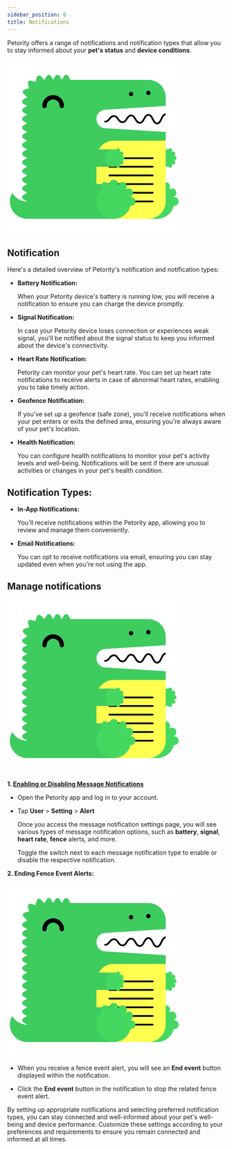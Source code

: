 ```yaml
---
sidebar_position: 6
title: Notifications
---
```


Petority offers a range of notifications and notification types that allow you to stay informed about your **pet's status** and **device 
conditions**.

![Alert](/img/logo.svg)
 
## Notification
Here's a detailed overview of Petority's notification and notification types:

+ **Battery Notification:**

    When your Petority device's battery is running low, you will receive a notification to ensure you can charge the device promptly.
+ **Signal Notification:**

    In case your Petority device loses connection or experiences weak signal, you'll be notified about the signal status to keep you informed about the device's connectivity.
+ **Heart Rate Notification:**

    Petority can monitor your pet's heart rate. You can set up heart rate notifications to receive alerts in case of abnormal heart rates, enabling you to take timely action.
+ **Geofence Notification:**

    If you've set up a geofence (safe zone), you'll receive notifications when your pet enters or exits the defined area, ensuring you're always aware of your pet's location.
+ **Health Notification:**

    You can configure health notifications to monitor your pet's activity levels and well-being. Notifications will be sent if there are unusual activities or changes in your pet's health condition.

## Notification Types:

+ **In-App Notifications:**

    You'll receive notifications within the Petority app, allowing you to review and manage them conveniently.
+ **Email Notifications:**

    You can opt to receive notifications via email, ensuring you can stay updated even when you're not using the app.

## Manage notifications

![Manage notifications](/img/logo.svg)

**1. [Enabling or Disabling Message Notifications](/docs/petority/general-setting/notification)**

+ Open the Petority app and log in to your account.
+ Tap **User** > **Setting** > **Alert**

    Once you access the message notification settings page, you will see various types of message notification options, such as **battery**, **signal**, **heart rate**, **fence** alerts, and more.
  
    Toggle the switch next to each message notification type to enable or disable the respective notification.

**2. Ending Fence Event Alerts:**

![End event](/img/logo.svg)

+ When you receive a fence event alert, you will see an **End event** button displayed within the notification. 

+ Click the **End event** button in the notification to stop the related fence event alert.

By setting up appropriate notifications and selecting preferred notification types, you can stay connected and well-informed about your pet's well-being and device performance. Customize these settings according to your preferences and requirements to ensure you remain connected and informed at all times.
